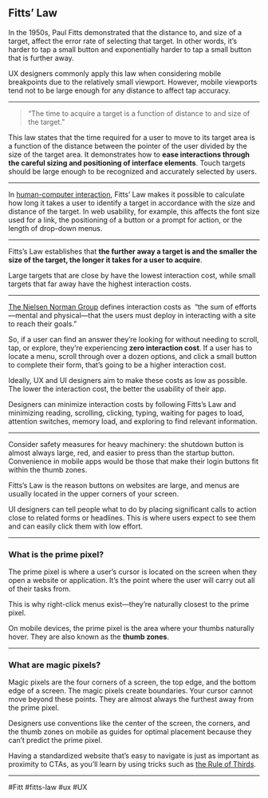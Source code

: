 ## Fitts’ Law

In the 1950s, Paul Fitts demonstrated that the distance to, and size of a target, affect the error rate of selecting that target. In other words, it’s harder to tap a small button and exponentially harder to tap a small button that is further away.

UX designers commonly apply this law when considering mobile breakpoints due to the relatively small viewport. However, mobile viewports tend not to be large enough for any distance to affect tap accuracy.
***
> “The time to acquire a target is a function of distance to and size of the target.”

This law states that the time required for a user to move to its target area is a function of the distance between the pointer of the user divided by the size of the target area. It demonstrates how to **ease interactions through the careful sizing and positioning of interface elements**. Touch targets should be large enough to be recognized and accurately selected by users.
***
In [human-computer interaction](https://www.zorraquino.com/en/dictionary/digital-marketing/what-is-human-computer-interaction.html "Human-computer interaction"), Fitts’ Law makes it possible to calculate how long it takes a user to identify a target in accordance with the size and distance of the target. In web usability, for example, this affects the font size used for a link, the positioning of a button or a prompt for action, or the length of drop-down menus.
***
Fitts’s Law establishes that **the further away a target is and the smaller the size of the target, the longer it takes for a user to acquire**.

Large targets that are close by have the lowest interaction cost, while small targets that far away have the highest interaction costs.
***
[The Nielsen Norman Group](https://www.nngroup.com/articles/interaction-cost-definition/) defines interaction costs as  “the sum of efforts—mental and physical—that the users must deploy in interacting with a site to reach their goals.” 

So, if a user can find an answer they’re looking for without needing to scroll, tap, or explore, they’re experiencing **zero interaction cost**. If a user has to locate a menu, scroll through over a dozen options, and click a small button to complete their form, that’s going to be a higher interaction cost. 

Ideally, UX and UI designers aim to make these costs as low as possible. The lower the interaction cost, the better the usability of their app.

Designers can minimize interaction costs by following Fitts’s Law and minimizing reading, scrolling, clicking, typing, waiting for pages to load, attention switches, memory load, and exploring to find relevant information.
***
Consider safety measures for heavy machinery: the shutdown button is almost always large, red, and easier to press than the startup button. Convenience in mobile apps would be those that make their login buttons fit within the thumb zones. 

Fitts’s Law is the reason buttons on websites are large, and menus are usually located in the upper corners of your screen.

UI designers can tell people what to do by placing significant calls to action close to related forms or headlines. This is where users expect to see them and can easily click them with low effort.
***
### What is the prime pixel?

The prime pixel is where a user’s cursor is located on the screen when they open a website or application. It’s the point where the user will carry out all of their tasks from.

This is why right-click menus exist—they’re naturally closest to the prime pixel.

On mobile devices, the prime pixel is the area where your thumbs naturally hover. They are also known as the **thumb zones**.
***
### What are magic pixels?

Magic pixels are the four corners of a screen, the top edge, and the bottom edge of a screen. The magic pixels create boundaries. Your cursor cannot move beyond these points. They are almost always the furthest away from the prime pixel. 

Designers use conventions like the center of the screen, the corners, and the thumb zones on mobile as guides for optimal placement because they can’t predict the prime pixel.

Having a standardized website that’s easy to navigate is just as important as proximity to CTAs, as you’ll learn by using tricks such as [the Rule of Thirds](https://careerfoundry.com/en/blog/ux-design/what-is-the-rule-of-thirds/).
***


#Fitt #fitts-law #ux #UX 
